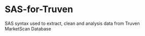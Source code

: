 # SAS-for-Truven
SAS syntax used to extract, clean and analysis data from Truven MarketScan Database
